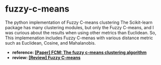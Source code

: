 # fuzzy-c-means
The python implementation of Fuzzy C-means clustering
The Scikit-learn package has many clustering modules, but only the Fuzzy C-means, and I was curious about the results when using other metrics than Euclidean. So, This implemenation includes Fuzzy C-menas with various distance metric such as Euclidean, Cosine, and Mahalanobis.

- <b>reference: [[Paper] FCM: The fuzzy c-means clustering algorithm](https://www.sciencedirect.com/science/article/pii/0098300484900207)</b>
- <b>review: [[Review] Fuzzy C-means](https://bigshanedogg.github.io/posts/fuzzy-c-means)</b>
